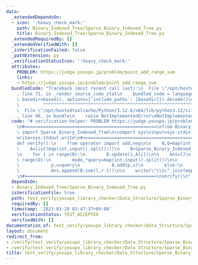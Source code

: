 ```yaml
---
data:
  _extendedDependsOn:
  - icon: ':heavy_check_mark:'
    path: Binary_Indexed_Tree/Sparse_Binary_Indexed_Tree.py
    title: Binary_Indexed_Tree/Sparse_Binary_Indexed_Tree.py
  _extendedRequiredBy: []
  _extendedVerifiedWith: []
  _isVerificationFailed: false
  _pathExtension: py
  _verificationStatusIcon: ':heavy_check_mark:'
  attributes:
    PROBLEM: https://judge.yosupo.jp/problem/point_add_range_sum
    links:
    - https://judge.yosupo.jp/problem/point_add_range_sum
  bundledCode: "Traceback (most recent call last):\n  File \"/opt/hostedtoolcache/Python/3.12.6/x64/lib/python3.12/site-packages/onlinejudge_verify/documentation/build.py\"\
    , line 71, in _render_source_code_stat\n    bundled_code = language.bundle(stat.path,\
    \ basedir=basedir, options={'include_paths': [basedir]}).decode()\n          \
    \         ^^^^^^^^^^^^^^^^^^^^^^^^^^^^^^^^^^^^^^^^^^^^^^^^^^^^^^^^^^^^^^^^^^^^^^^^^^^^^^^^^\n\
    \  File \"/opt/hostedtoolcache/Python/3.12.6/x64/lib/python3.12/site-packages/onlinejudge_verify/languages/python.py\"\
    , line 96, in bundle\n    raise NotImplementedError\nNotImplementedError\n"
  code: "# verification-helper: PROBLEM https://judge.yosupo.jp/problem/point_add_range_sum\n\
    \n#==================================================\nfrom Binary_Indexed_Tree.Sparse_Binary_Indexed_Tree\
    \ import Sparse_Binary_Indexed_Tree\n\nimport sys\ninput=sys.stdin.readline\n\
    write=sys.stdout.write\n#==================================================\n\
    def verify():\n    from operator import add,neg\n\n    N,Q=map(int,input().split())\n\
    \    A=list(map(int,input().split()))\n    B=Sparse_Binary_Indexed_Tree(N,add,0,neg)\n\
    \n    for i in range(N):\n        B.update(i,A[i])\n\n    Ans=[]\n    for q in\
    \ range(Q):\n        mode,*query=map(int,input().split())\n\n        if mode==0:\n\
    \            p,x=query\n            B.add(p,x)\n        else:\n            l,r=query\n\
    \            Ans.append(B.sum(l,r-1))\n\n    write(\"\\n\".join(map(str,Ans)))\n\
    \n#==================================================\nverify()\n"
  dependsOn:
  - Binary_Indexed_Tree/Sparse_Binary_Indexed_Tree.py
  isVerificationFile: true
  path: test_verify/yosupo_library_checker/Data_Structure/Sparse_Binary_Indexed_Tree.test.py
  requiredBy: []
  timestamp: '2023-03-20 03:47:37+09:00'
  verificationStatus: TEST_ACCEPTED
  verifiedWith: []
documentation_of: test_verify/yosupo_library_checker/Data_Structure/Sparse_Binary_Indexed_Tree.test.py
layout: document
redirect_from:
- /verify/test_verify/yosupo_library_checker/Data_Structure/Sparse_Binary_Indexed_Tree.test.py
- /verify/test_verify/yosupo_library_checker/Data_Structure/Sparse_Binary_Indexed_Tree.test.py.html
title: test_verify/yosupo_library_checker/Data_Structure/Sparse_Binary_Indexed_Tree.test.py
---
```

